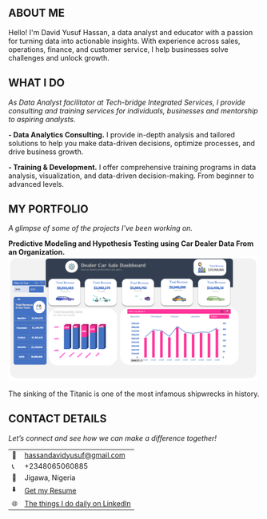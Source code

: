 <!--Section 1: Introduce your self-->
## ABOUT ME
<!--To use icon on the github portfolio page, press Windows key + colon-->
Hello! I'm David Yusuf Hassan, a data analyst and educator with a passion for turning data into actionable insights. With experience across sales, operations, finance, and customer service, I help businesses solve challenges and unlock growth.


<!--Mention your top/relevant skills here - core and soft skills-->
## WHAT I DO

*As Data Analyst facilitator at Tech-bridge Integrated Services, I provide consulting and training services for individuals, businesses and mentorship to aspiring analysts.*

**- Data Analytics Consulting.**
I provide in-depth analysis and tailored solutions to help you make data-driven decisions, optimize processes, and drive business growth. 

**- Training & Development.**
I offer comprehensive training programs in data analysis, visualization, and data-driven decision-making. From beginner to advanced levels. 


<!--Section 2: List 3-4 key projects-->
## MY PORTFOLIO 

*A glimpse of some of the projects I've been working on.*

**Predictive Modeling and Hypothesis Testing using Car Dealer Data From an Organization.**
 ![image](dashboard1.PNG)

The sinking of the Titanic is one of the most infamous shipwrecks in history.


<!--[Read More](https://www.linkedin.com/pulse/predictive-modeling-hypothesis-testing-using-titanic-dataset-anietie/)

**Predictive Modeling and Hypothesis Testing using Titanic Dataset.**

![image](2 anietie etuk data analytics sales project.jpg)

On April 15, 1912, during her maiden voyage, the widely considered “unsinkable” RMS Titanic sank after colliding with an iceberg. 

[Read More](https://www.linkedin.com/pulse/predictive-modeling-hypothesis-testing-using-titanic-dataset-anietie/)

**Predictive Modeling and Hypothesis Testing using Titanic Dataset.**

![image](3 anietie etuk data analytics agro project.jpg)

Unfortunately, there weren’t enough lifeboats for everyone onboard, resulting in the death of 1502 out of 2224 passengers and crew. 

<a href="17 How to Present Data to Executives by Anietie Etuk.pdf">Download the Report here (pdf file)</a> -->


## CONTACT DETAILS

*Let’s connect and see how we can make a difference together!*
<table>
  <tbody>
    <tr>
      <td>📧</td>
      <td><a href="mailto:hassandavidyusuf@gmail.com">hassandavidyusuf@gmail.com</a></td>
    </tr>
    <tr>
      <td>📞</td>
      <td>+2348065060885</td>
    </tr>
    <tr>
      <td>📍</td>
      <td>Jigawa, Nigeria</td>
    </tr>
    <tr>
      <td>⬇️</td>
      <td><a href="https://github.com/Davee36/Portfolio/blob/c6d12ebcd97223912f11ec7cc3972595b19e2781/Resume.pdf">Get my Resume</a></td>
    </tr>
    <tr>
      <td>🌐</td>
      <td><a href="www.linkedin.com/in/david-yusuf-hassan-62b547224">The things I do daily on LinkedIn</a></td>
    </tr>
     <!--<tr>
      <td>📺</td>
     <td><a href="https://www.youtube.com/@LearnwithEtuk">Watch my tutorials on YouTube</a></td> 
    </tr> -->
  </tbody>
</table>
